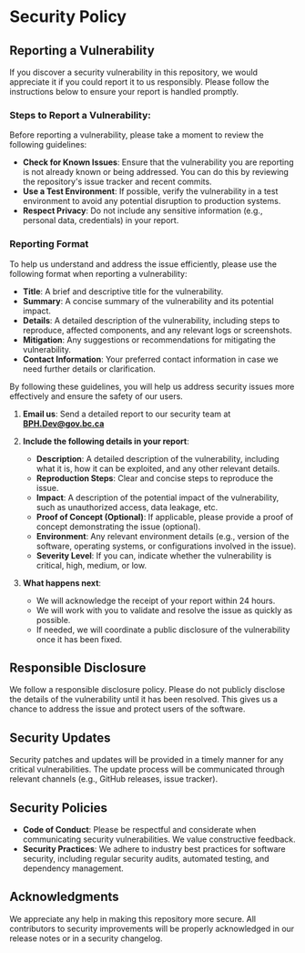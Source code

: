 # Security Policy

## Reporting a Vulnerability

If you discover a security vulnerability in this repository, we would appreciate it if you could report it to us responsibly. Please follow the instructions below to ensure your report is handled promptly.

### Steps to Report a Vulnerability:

Before reporting a vulnerability, please take a moment to review the following guidelines:

- **Check for Known Issues**: Ensure that the vulnerability you are reporting is not already known or being addressed. You can do this by reviewing the repository's issue tracker and recent commits.
- **Use a Test Environment**: If possible, verify the vulnerability in a test environment to avoid any potential disruption to production systems.
- **Respect Privacy**: Do not include any sensitive information (e.g., personal data, credentials) in your report.

### Reporting Format

To help us understand and address the issue efficiently, please use the following format when reporting a vulnerability:

- **Title**: A brief and descriptive title for the vulnerability.
- **Summary**: A concise summary of the vulnerability and its potential impact.
- **Details**: A detailed description of the vulnerability, including steps to reproduce, affected components, and any relevant logs or screenshots.
- **Mitigation**: Any suggestions or recommendations for mitigating the vulnerability.
- **Contact Information**: Your preferred contact information in case we need further details or clarification.

By following these guidelines, you will help us address security issues more effectively and ensure the safety of our users.

1. **Email us**: Send a detailed report to our security team at **BPH.Dev@gov.bc.ca**

2. **Include the following details in your report**:

   - **Description**: A detailed description of the vulnerability, including what it is, how it can be exploited, and any other relevant details.
   - **Reproduction Steps**: Clear and concise steps to reproduce the issue.
   - **Impact**: A description of the potential impact of the vulnerability, such as unauthorized access, data leakage, etc.
   - **Proof of Concept (Optional)**: If applicable, please provide a proof of concept demonstrating the issue (optional).
   - **Environment**: Any relevant environment details (e.g., version of the software, operating systems, or configurations involved in the issue).
   - **Severity Level**: If you can, indicate whether the vulnerability is critical, high, medium, or low.

3. **What happens next**:
   - We will acknowledge the receipt of your report within 24 hours.
   - We will work with you to validate and resolve the issue as quickly as possible.
   - If needed, we will coordinate a public disclosure of the vulnerability once it has been fixed.

## Responsible Disclosure

We follow a responsible disclosure policy. Please do not publicly disclose the details of the vulnerability until it has been resolved. This gives us a chance to address the issue and protect users of the software.

## Security Updates

Security patches and updates will be provided in a timely manner for any critical vulnerabilities. The update process will be communicated through relevant channels (e.g., GitHub releases, issue tracker).

## Security Policies

- **Code of Conduct**: Please be respectful and considerate when communicating security vulnerabilities. We value constructive feedback.
- **Security Practices**: We adhere to industry best practices for software security, including regular security audits, automated testing, and dependency management.

## Acknowledgments

We appreciate any help in making this repository more secure. All contributors to security improvements will be properly acknowledged in our release notes or in a security changelog.
